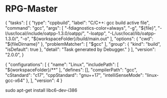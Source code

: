 # RPG-Master

{
	"tasks": [
		{
			"type": "cppbuild",
			"label": "C/C++: gcc build active file",
			"command": "gcc",
			"args": [
				"-fdiagnostics-color=always",
				"-g",
				"${file}",
				"-I/usr/local/include/oatpp-1.3.0/oatpp/",
				"-loatpp",
				"-L/usr/local/lib/oatpp-1.3.0/",
				"-o",
				"${workspaceFolder}/build/main.out"
			],
			"options": {
				"cwd": "${fileDirname}"
			},
			"problemMatcher": [
				"$gcc"
			],
			"group": {
                "kind": "build",
                "isDefault": true
            },
			"detail": "Task generated by Debugger."
		}
	],
    "version": "2.0.0",
}

{
    "configurations": [
        {
            "name": "Linux",
            "includePath": [
                "${workspaceFolder}/**"
            ],
            "defines": [],
            "compilerPath": "gcc",
            "cStandard": "c17",
            "cppStandard": "gnu++17",
            "intelliSenseMode": "linux-gcc-x64"
        },
    ],
    "version": 4
}


sudo apt-get install libc6-dev-i386